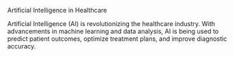 Artificial Intelligence in Healthcare

Artificial Intelligence (AI) is revolutionizing the healthcare industry. With advancements in machine learning and data analysis, AI is being used to predict patient outcomes, optimize treatment plans, and improve diagnostic accuracy.
